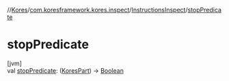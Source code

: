 //[Kores](../../../index.md)/[com.koresframework.kores.inspect](../index.md)/[InstructionsInspect](index.md)/[stopPredicate](stop-predicate.md)

# stopPredicate

[jvm]\
val [stopPredicate](stop-predicate.md): ([KoresPart](../../com.koresframework.kores/-kores-part/index.md)) -> [Boolean](https://kotlinlang.org/api/latest/jvm/stdlib/kotlin/-boolean/index.html)
